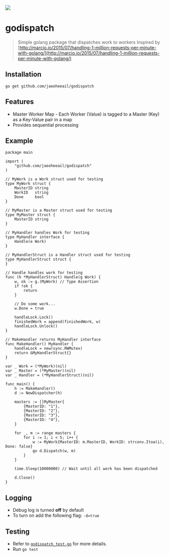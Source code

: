 [![](https://img.shields.io/badge/coverage-100%25-brightgreen.svg)]()

# godispatch
> Simple golang package that dispatches work to workers 
> Inspired by [http://marcio.io/2015/07/handling-1-million-requests-per-minute-with-golang/](http://marcio.io/2015/07/handling-1-million-requests-per-minute-with-golang/)

## Installation
`go get github.com/jaeoheeail/godispatch`

## Features
* Master Worker Map - Each Worker (Value) is tagged to a Master (Key) as a Key-Value pair in a map
* Provides sequential processing 

## Example
```golang
package main

import (
	"github.com/jaeoheeail/godispatch"
)

// MyWork is a Work struct used for testing
type MyWork struct {
	MasterID string
	WorkID   string
	Done     bool
}

// MyMaster is a Master struct used for testing
type MyMaster struct {
	MasterID string
}

// MyHandler handles Work for testing
type MyHandler interface {
	Handle(e Work)
}

// MyHandlerStruct is a Handler struct used for testing
type MyHandlerStruct struct {
}

// Handle handles work for testing
func (h *MyHandlerStruct) Handle(g Work) {
	w, ok := g.(MyWork) // Type Assertion
	if !ok {
		return
	}

	// Do some work...
	w.Done = true

	handleLock.Lock()
	finishedWork = append(finishedWork, w)
	handleLock.Unlock()
}

// MakeHandler returns MyHandler interface
func MakeHandler() MyHandler {
	handleLock = new(sync.RWMutex)
	return &MyHandlerStruct{}
}

var _ Work = (*MyWork)(nil)
var _ Master = (*MyMaster)(nil)
var _ Handler = (*MyHandlerStruct)(nil)

func main() {
	h := MakeHandler()
	d := NewDispatcher(h)

	masters := []MyMaster{
		{MasterID: "1"},
		{MasterID: "2"},
		{MasterID: "3"},
		{MasterID: "4"},
	}

	for _, m := range masters {
		for i := 1; i < 5; i++ {
			w := MyWork{MasterID: m.MasterID, WorkID: strconv.Itoa(i), Done: false}
			go d.Dispatch(w, m)
		}
	}

	time.Sleep(10000000) // Wait until all work has been dispatched

	d.Close()
}
```

## Logging
* Debug log is turned **off** by default
* To turn on add the following flag: `-d=true`

## Testing
* Refer to [`godispatch_test.go`](https://github.com/jaeoheeail/godispatch/blob/master/godispatch_test.go) for more details.
* Run `go test`